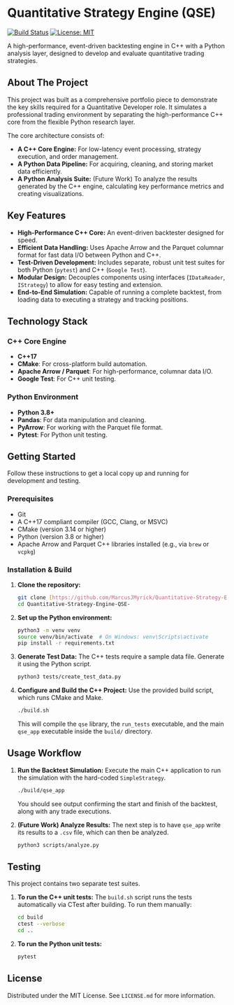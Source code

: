 # Quantitative Strategy Engine (QSE)

[![Build Status](https://img.shields.io/badge/build-passing-brightgreen)](https://github.com/MarcusJMyrick/Quantitative-Strategy-Engine-QSE-) 
[![License: MIT](https://img.shields.io/badge/License-MIT-yellow.svg)](https://opensource.org/licenses/MIT)

A high-performance, event-driven backtesting engine in C++ with a Python analysis layer, designed to develop and evaluate quantitative trading strategies.

## About The Project

This project was built as a comprehensive portfolio piece to demonstrate the key skills required for a Quantitative Developer role. It simulates a professional trading environment by separating the high-performance C++ core from the flexible Python research layer.

The core architecture consists of:
* **A C++ Core Engine:** For low-latency event processing, strategy execution, and order management.
* **A Python Data Pipeline:** For acquiring, cleaning, and storing market data efficiently.
* **A Python Analysis Suite:** (Future Work) To analyze the results generated by the C++ engine, calculating key performance metrics and creating visualizations.

## Key Features

* **High-Performance C++ Core:** An event-driven backtester designed for speed.
* **Efficient Data Handling:** Uses Apache Arrow and the Parquet columnar format for fast data I/O between Python and C++.
* **Test-Driven Development:** Includes separate, robust unit test suites for both Python (`pytest`) and C++ (`Google Test`).
* **Modular Design:** Decouples components using interfaces (`IDataReader`, `IStrategy`) to allow for easy testing and extension.
* **End-to-End Simulation:** Capable of running a complete backtest, from loading data to executing a strategy and tracking positions.

## Technology Stack

### C++ Core Engine
* **C++17**
* **CMake**: For cross-platform build automation.
* **Apache Arrow / Parquet**: For high-performance, columnar data I/O.
* **Google Test**: For C++ unit testing.

### Python Environment
* **Python 3.8+**
* **Pandas**: For data manipulation and cleaning.
* **PyArrow**: For working with the Parquet file format.
* **Pytest**: For Python unit testing.

## Getting Started

Follow these instructions to get a local copy up and running for development and testing.

### Prerequisites

* Git
* A C++17 compliant compiler (GCC, Clang, or MSVC)
* CMake (version 3.14 or higher)
* Python (version 3.8 or higher)
* Apache Arrow and Parquet C++ libraries installed (e.g., via `brew` or `vcpkg`)

### Installation & Build

1.  **Clone the repository:**
    ```sh
    git clone [https://github.com/MarcusJMyrick/Quantitative-Strategy-Engine-QSE-.git](https://github.com/MarcusJMyrick/Quantitative-Strategy-Engine-QSE-.git)
    cd Quantitative-Strategy-Engine-QSE-
    ```

2.  **Set up the Python environment:**
    ```sh
    python3 -m venv venv
    source venv/bin/activate  # On Windows: venv\Scripts\activate
    pip install -r requirements.txt
    ```

3.  **Generate Test Data:**
    The C++ tests require a sample data file. Generate it using the Python script.
    ```sh
    python3 tests/create_test_data.py
    ```

4.  **Configure and Build the C++ Project:**
    Use the provided build script, which runs CMake and Make.
    ```sh
    ./build.sh
    ```
    This will compile the `qse` library, the `run_tests` executable, and the main `qse_app` executable inside the `build/` directory.

## Usage Workflow

1.  **Run the Backtest Simulation:**
    Execute the main C++ application to run the simulation with the hard-coded `SimpleStrategy`.
    ```sh
    ./build/qse_app
    ```
    You should see output confirming the start and finish of the backtest, along with any trade executions.

2.  **(Future Work) Analyze Results:**
    The next step is to have `qse_app` write its results to a `.csv` file, which can then be analyzed.
    ```sh
    python3 scripts/analyze.py
    ```

## Testing

This project contains two separate test suites.

1.  **To run the C++ unit tests:**
    The `build.sh` script runs the tests automatically via CTest after building. To run them manually:
    ```sh
    cd build
    ctest --verbose
    cd ..
    ```

2.  **To run the Python unit tests:**
    ```sh
    pytest
    ```

## License

Distributed under the MIT License. See `LICENSE.md` for more information.
